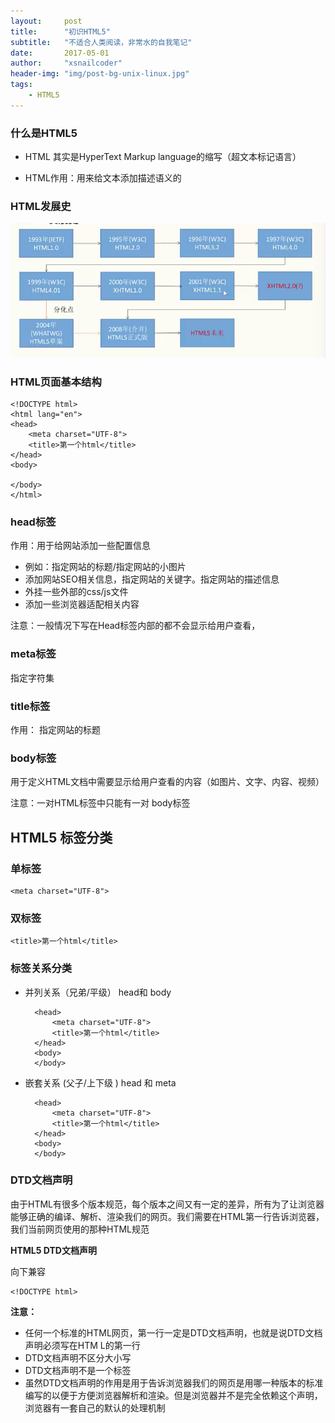 ```yaml
---
layout:     post
title:      "初识HTML5"
subtitle:   "不适合人类阅读，非常水的自我笔记"
date:       2017-05-01
author:     "xsnailcoder"
header-img: "img/post-bg-unix-linux.jpg"
tags:
    - HTML5
---
```

### 什么是HTML5 
* HTML 其实是HyperText Markup language的缩写（超文本标记语言）

* HTML作用：用来给文本添加描述语义的

### HTML发展史
![html5](/img/html5/htmlHistory.png)

### HTML页面基本结构
	<!DOCTYPE html>
	<html lang="en">
	<head>
	    <meta charset="UTF-8">
	    <title>第一个html</title>
	</head>
	<body>
	
	</body>
	</html>

### head标签

作用：用于给网站添加一些配置信息

* 例如：指定网站的标题/指定网站的小图片
* 添加网站SEO相关信息，指定网站的关键字。指定网站的描述信息
* 外挂一些外部的css/js文件
* 添加一些浏览器适配相关内容

注意：一般情况下写在Head标签内部的都不会显示给用户查看，

### meta标签
指定字符集

### title标签
作用： 指定网站的标题

### body标签
用于定义HTML文档中需要显示给用户查看的内容（如图片、文字、内容、视频）

注意：一对HTML标签中只能有一对 body标签

## HTML5 标签分类  

### 单标签

    <meta charset="UTF-8">

### 双标签 

    <title>第一个html</title>

### 标签关系分类
* 并列关系（兄弟/平级）	head和 body
	
		<head>
		    <meta charset="UTF-8">
		    <title>第一个html</title>
		</head>
	    <body>
	    </body>


* 嵌套关系 (父子/上下级 ) head 和 meta

		<head>
			<meta charset="UTF-8">
			<title>第一个html</title>
		</head>
		<body>
		</body>
		
		
			
### DTD文档声明
由于HTML有很多个版本规范，每个版本之间又有一定的差异，所有为了让浏览器能够正确的编译、解析、渲染我们的网页。我们需要在HTML第一行告诉浏览器，我们当前网页使用的那种HTML规范

**HTML5 DTD文档声明** 

向下兼容

    <!DOCTYPE html>
**注意：**

* 任何一个标准的HTML网页，第一行一定是DTD文档声明，也就是说DTD文档声明必须写在HTM L的第一行
* DTD文档声明不区分大小写
* DTD文档声明不是一个标签
* 虽然DTD文档声明的作用是用于告诉浏览器我们的网页是用哪一种版本的标准编写的以便于方便浏览器解析和渲染。但是浏览器并不是完全依赖这个声明，浏览器有一套自己的默认的处理机制


